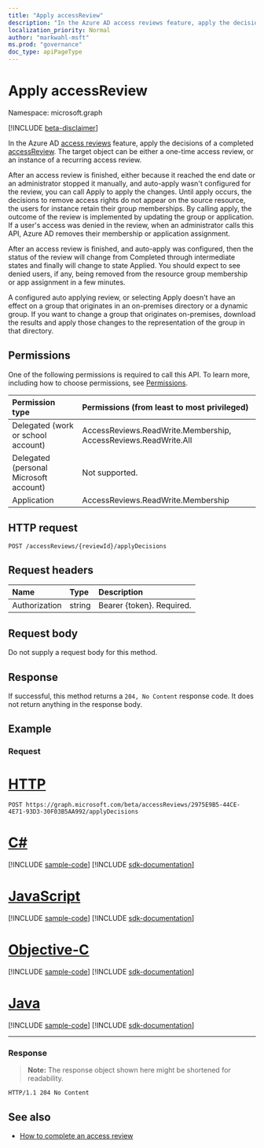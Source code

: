```yaml
---
title: "Apply accessReview"
description: "In the Azure AD access reviews feature, apply the decisions of a completed accessReview.  The target object can be either a one-time access review, or an instance of a recurring access review.  "
localization_priority: Normal
author: "markwahl-msft"
ms.prod: "governance"
doc_type: apiPageType
---
```


# Apply accessReview

Namespace: microsoft.graph

[!INCLUDE [beta-disclaimer](../../includes/beta-disclaimer.md)]

In the Azure AD [access reviews](../resources/accessreviews-root.md) feature, apply the decisions of a completed [accessReview](../resources/accessreview.md).  The target object can be either a one-time access review, or an instance of a recurring access review.  


After an access review is finished, either because it reached the end date or an administrator stopped it manually, and auto-apply wasn't configured for the review, you can call Apply to apply the changes. Until apply occurs, the decisions to remove access rights do not appear on the source resource, the users for instance retain their group memberships. By calling apply, the outcome of the review is implemented by updating the group or application. If a user's access was denied in the review, when an administrator calls this API, Azure AD removes their membership or application assignment. 

After an access review is finished, and auto-apply was configured, then the status of the review will change from Completed through intermediate states and finally will change to state Applied. You should expect to see denied users, if any, being removed from the resource group membership or app assignment in a few minutes.

A configured auto applying review, or selecting Apply doesn't have an effect on a group that originates in an on-premises directory or a dynamic group. If you want to change a group that originates on-premises, download the results and apply those changes to the representation of the group in that directory.


## Permissions
One of the following permissions is required to call this API. To learn more, including how to choose permissions, see [Permissions](/graph/permissions-reference).

|Permission type                        | Permissions (from least to most privileged)              |
|:--------------------------------------|:---------------------------------------------------------|
|Delegated (work or school account)     | AccessReviews.ReadWrite.Membership, AccessReviews.ReadWrite.All |
|Delegated (personal Microsoft account) | Not supported. |
|Application                            | AccessReviews.ReadWrite.Membership |

## HTTP request
<!-- { "blockType": "ignored" } -->
```http
POST /accessReviews/{reviewId}/applyDecisions
```
## Request headers
| Name         | Type        | Description |
|:-------------|:------------|:------------|
| Authorization | string | Bearer \{token\}. Required. |

## Request body
Do not supply a request body for this method.


## Response
If successful, this method returns a `204, No Content` response code. It does not return anything in the response body.

## Example
### Request

# [HTTP](#tab/http)
<!-- {
  "blockType": "request",
  "name": "apply_accessReview"
}-->
```http
POST https://graph.microsoft.com/beta/accessReviews/2975E9B5-44CE-4E71-93D3-30F03B5AA992/applyDecisions
```
# [C#](#tab/csharp)
[!INCLUDE [sample-code](../includes/snippets/csharp/apply-accessreview-csharp-snippets.md)]
[!INCLUDE [sdk-documentation](../includes/snippets/snippets-sdk-documentation-link.md)]

# [JavaScript](#tab/javascript)
[!INCLUDE [sample-code](../includes/snippets/javascript/apply-accessreview-javascript-snippets.md)]
[!INCLUDE [sdk-documentation](../includes/snippets/snippets-sdk-documentation-link.md)]

# [Objective-C](#tab/objc)
[!INCLUDE [sample-code](../includes/snippets/objc/apply-accessreview-objc-snippets.md)]
[!INCLUDE [sdk-documentation](../includes/snippets/snippets-sdk-documentation-link.md)]

# [Java](#tab/java)
[!INCLUDE [sample-code](../includes/snippets/java/apply-accessreview-java-snippets.md)]
[!INCLUDE [sdk-documentation](../includes/snippets/snippets-sdk-documentation-link.md)]

---

### Response
>**Note:** The response object shown here might be shortened for readability.
<!-- {
  "blockType": "response",
  "truncated": true
} -->
```http
HTTP/1.1 204 No Content
```

<!-- uuid: 8fcb5dbc-d5aa-4681-8e31-b001d5168d79
2017-06-25 00:00:01 UTC -->
<!--
{
  "type": "#page.annotation",
  "description": "Apply accessReview",
  "keywords": "",
  "section": "documentation",
  "tocPath": "",
  "suppressions": [
  ]
}
-->

## See also

- [How to complete an access review](/azure/active-directory/active-directory-azure-ad-controls-complete-access-review)
